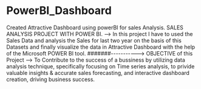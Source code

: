 # PowerBI_Dashboard
Created Attractive Dashboard using powerBI for sales Analysis.
SALES ANALYSIS PROJECT WITH POWER BI.
--> In this project I have to used the Sales Data and analysis the Sales for last two year on the basis of this Datasets and finally visualize the data in Attractive Dashboard with the help of the Microsoft POWER BI tool.
#######----------->
OBJECTIVE of this Project --> To Contribute to the success of a bussiness by utilizing data analysis technique, specifically focusing on Time series analysis, to privide valuable insights & accurate sales forecasting, and interactive dashboard creation, driving business success.
